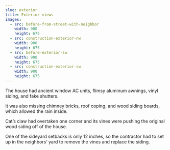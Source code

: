 ```yaml
---
slug: exterior
title: Exterior views
images:
  - src: before-from-street-with-neighbor
    width: 900
    height: 675
  - src: construction-exterior-nw
    width: 900
    height: 675
  - src: before-exterior-sw
    width: 900
    height: 675
  - src: construction-exterior-sw
    width: 900
    height: 675
---
```

The house had ancient window AC units, flimsy aluminum awnings, vinyl siding, and fake shutters.

It was also missing chimney bricks, roof coping, and wood siding boards, which allowed the rain inside.

Cat’s claw had overtaken one corner and its vines were pushing the original wood siding off of the house.

One of the sideyard setbacks is only 12 inches, so the contractor had to set up in the neighbors’ yard to remove the vines and replace the siding.
